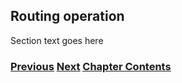 ## Routing operation

Section text goes here

<!-- Link lines generated automatically; do not delete -->
### [<ins>Previous</ins>](Benchmarking%20and%20monitoring.md) [<ins>Next</ins>](Security%20operation.md) [<ins>Chapter Contents</ins>](6.%20Management%20and%20Operations.md)